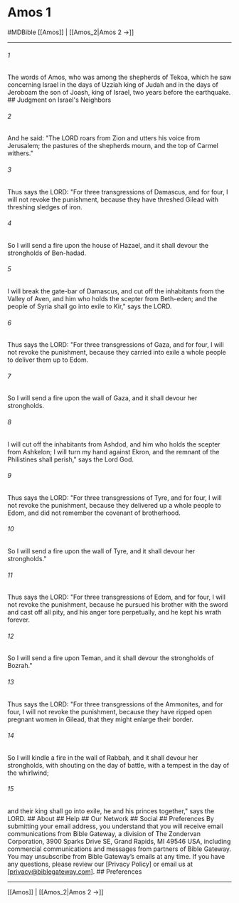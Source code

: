 # Amos 1
#MDBible
[[Amos]] | [[Amos_2|Amos 2 →]]

***


###### 1 
The words of Amos, who was among the shepherds of Tekoa, which he saw concerning Israel in the days of Uzziah king of Judah and in the days of Jeroboam the son of Joash, king of Israel, two years before the earthquake. ## Judgment on Israel's Neighbors 

###### 2 
And he said: "The LORD roars from Zion and utters his voice from Jerusalem; the pastures of the shepherds mourn, and the top of Carmel withers." 

###### 3 
Thus says the LORD: "For three transgressions of Damascus, and for four, I will not revoke the punishment, because they have threshed Gilead with threshing sledges of iron. 

###### 4 
So I will send a fire upon the house of Hazael, and it shall devour the strongholds of Ben-hadad. 

###### 5 
I will break the gate-bar of Damascus, and cut off the inhabitants from the Valley of Aven, and him who holds the scepter from Beth-eden; and the people of Syria shall go into exile to Kir," says the LORD. 

###### 6 
Thus says the LORD: "For three transgressions of Gaza, and for four, I will not revoke the punishment, because they carried into exile a whole people to deliver them up to Edom. 

###### 7 
So I will send a fire upon the wall of Gaza, and it shall devour her strongholds. 

###### 8 
I will cut off the inhabitants from Ashdod, and him who holds the scepter from Ashkelon; I will turn my hand against Ekron, and the remnant of the Philistines shall perish," says the Lord God. 

###### 9 
Thus says the LORD: "For three transgressions of Tyre, and for four, I will not revoke the punishment, because they delivered up a whole people to Edom, and did not remember the covenant of brotherhood. 

###### 10 
So I will send a fire upon the wall of Tyre, and it shall devour her strongholds." 

###### 11 
Thus says the LORD: "For three transgressions of Edom, and for four, I will not revoke the punishment, because he pursued his brother with the sword and cast off all pity, and his anger tore perpetually, and he kept his wrath forever. 

###### 12 
So I will send a fire upon Teman, and it shall devour the strongholds of Bozrah." 

###### 13 
Thus says the LORD: "For three transgressions of the Ammonites, and for four, I will not revoke the punishment, because they have ripped open pregnant women in Gilead, that they might enlarge their border. 

###### 14 
So I will kindle a fire in the wall of Rabbah, and it shall devour her strongholds, with shouting on the day of battle, with a tempest in the day of the whirlwind; 

###### 15 
and their king shall go into exile, he and his princes together," says the LORD. ## About ## Help ## Our Network ## Social ## Preferences By submitting your email address, you understand that you will receive email communications from Bible Gateway, a division of The Zondervan Corporation, 3900 Sparks Drive SE, Grand Rapids, MI 49546 USA, including commercial communications and messages from partners of Bible Gateway. You may unsubscribe from Bible Gateway&rsquo;s emails at any time. If you have any questions, please review our [Privacy Policy] or email us at [privacy@biblegateway.com]. ## Preferences

***

[[Amos]] | [[Amos_2|Amos 2 →]]
